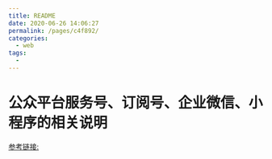 ```yaml
---
title: README
date: 2020-06-26 14:06:27
permalink: /pages/c4f892/
categories:
  - web
tags:
  - 
---
```

# 公众平台服务号、订阅号、企业微信、小程序的相关说明
[参考链接:](https://kf.qq.com/faq/170815aUZjeQ170815mU7bI7.html)